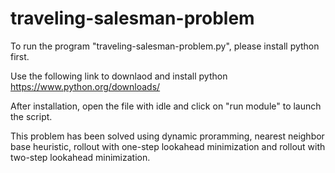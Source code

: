 # traveling-salesman-problem

To run the program "traveling-salesman-problem.py", please install python first. 

Use the following link to downlaod and install python
https://www.python.org/downloads/

After installation, open the file with idle and click on "run module" to launch the script.

This problem has been solved using dynamic proramming, nearest neighbor base heuristic, rollout with one-step lookahead minimization and rollout with two-step lookahead minimization. 
